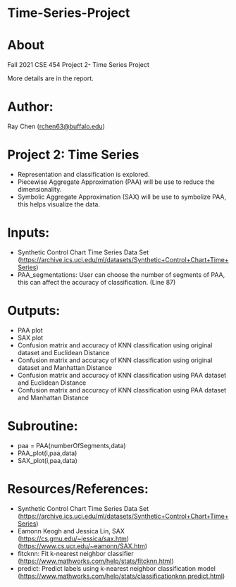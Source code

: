 # Time-Series-Project

# About
  
  Fall 2021 CSE 454 Project 2- Time Series Project
  
  More details are in the report.
  
  

# Author:     

  Ray Chen (rchen63@buffalo.edu)

# Project 2:  Time Series

  - Representation and classification is explored. 
  - Piecewise Aggregate Approximation (PAA) will be use to reduce
  the dimensionality.
  - Symbolic Aggregate Approximation (SAX) will be use to symbolize
  PAA, this helps visualize the data.
            
# Inputs:     
  - Synthetic Control Chart Time Series Data Set
  (https://archive.ics.uci.edu/ml/datasets/Synthetic+Control+Chart+Time+Series)
  - PAA_segmentations: User can choose the number of segments of
  PAA, this can affect the accuracy of classification. (Line 87)
            
# Outputs:    
  - PAA plot
  - SAX plot
  - Confusion matrix and accuracy of KNN classification using original dataset and
  Euclidean Distance
  - Confusion matrix and accuracy of KNN classification using original dataset and
  Manhattan Distance
  - Confusion matrix and accuracy of KNN classification using PAA dataset and
  Euclidean Distance
  - Confusion matrix and accuracy of KNN classification using PAA dataset and
  Manhattan Distance

# Subroutine: 
  - paa = PAA(numberOfSegments,data)
  - PAA_plot(i,paa,data)
  - SAX_plot(i,paa,data) 
            
# Resources/References: 
  - Synthetic Control Chart Time Series Data Set
  (https://archive.ics.uci.edu/ml/datasets/Synthetic+Control+Chart+Time+Series)
  - Eamonn Keogh and Jessica Lin, SAX 
  (https://cs.gmu.edu/~jessica/sax.htm)
  (https://www.cs.ucr.edu/~eamonn/SAX.htm)
  - fitcknn: Fit k-nearest neighbor classifier
  (https://www.mathworks.com/help/stats/fitcknn.html)
  - predict: Predict labels using k-nearest neighbor classification model
  (https://www.mathworks.com/help/stats/classificationknn.predict.html)
